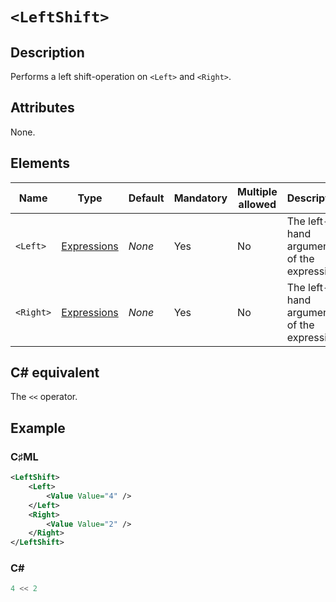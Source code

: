 # `<LeftShift>`

## Description

Performs a left shift-operation on `<Left>` and `<Right>`.

## Attributes

None.

## Elements

| Name | Type | Default | Mandatory | Multiple allowed | Description |
|---|---|---|---|---|---|
| `<Left>` | [Expressions](../types/expressions.md) | *None* | Yes | No | The left-hand argument of the expression. |
| `<Right>` | [Expressions](../types/expressions.md) | *None* | Yes | No | The left-hand argument of the expression. |

## C# equivalent

The `<<` operator.

## Example

### C♯ML

```xml
<LeftShift>
    <Left>
        <Value Value="4" />
    </Left>
    <Right>
        <Value Value="2" />
    </Right>
</LeftShift>
```

### C#

```csharp
4 << 2
```
